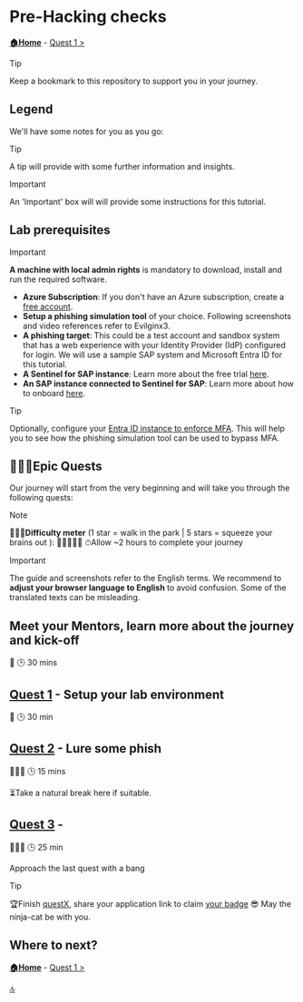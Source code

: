 # Pre-Hacking checks

**[🏠Home](../README.md)** - [ Quest 1 >](quest1.md)

> [!TIP]
> Keep a bookmark to this repository to support you in your journey.

## Legend

We'll have some notes for you as you go:

> [!TIP]
> A tip will provide with some further information and insights.

> [!IMPORTANT]
> An 'Important' box will will provide some instructions for this tutorial.

## Lab prerequisites

> [!IMPORTANT]
> **A machine with local admin rights** is mandatory to download, install and run the required software.

- **Azure Subscription**: If you don't have an Azure subscription, create a [free account](https://azure.microsoft.com/free/).
- **Setup a phishing simulation tool** of your choice. Following screenshots and video references refer to Evilginx3.
- **A phishing target**: This could be a test account and sandbox system that has a web experience with your Identity Provider (IdP) configured for login. We will use a sample SAP system and Microsoft Entra ID for this tutorial.
- **A Sentinel for SAP instance**: Learn more about the free trial [here](https://azure.microsoft.com/pricing/offers/microsoft-sentinel-sap-promo/).
- **An SAP instance connected to Sentinel for SAP**: Learn more about how to onboard [here](https://learn.microsoft.com/azure/sentinel/sap/deployment-overview).

> [!TIP]
> Optionally, configure your [Entra ID instance to enforce MFA](https://learn.microsoft.com/entra/identity/authentication/tutorial-enable-azure-mfa). This will help you to see how the phishing simulation tool can be used to bypass MFA.

## 🧙🏾‍♀️Epic Quests

Our journey will start from the very beginning and will take you through the following quests:

> [!NOTE]
>🏋🏽‍♂️**Difficulty meter** (1 star = walk in the park | 5 stars = squeeze your brains out ): 🌟🌟🌟🌟🌟
>⏱Allow ~2 hours to complete your journey

> [!IMPORTANT]
>The guide and screenshots refer to the English terms. We recommend to **adjust your browser language to English** to avoid confusion. Some of the translated texts can be misleading.

## Meet your Mentors, learn more about the journey and kick-off

🌟
🕒 30 mins

## [Quest 1](quest1.md) - Setup your lab environment

🌟
🕒 30 min

## [Quest 2](quest2.md) - Lure some phish

🌟🌟🌟
🕒 15 mins

⏳Take a natural break here if suitable.

## [Quest 3](quest3.md) -

🌟🌟🌟
🕒 25 min

Approach the last quest with a bang

> [!TIP]
>🏆Finish [questX](quest4.md), share your application link to claim [your badge](https://webhostingforconverter.z16.web.core.windows.net/claim-reward.html) 😎 May the ninja-cat be with you.

## Where to next?

**[🏠Home](../README.md)** - [ Quest 1 >](quest1.md)

[🔝](#)
